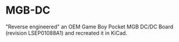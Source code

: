 # MGB-DC
"Reverse engineered" an OEM Game Boy Pocket MGB DC/DC Board (revision LSEP01088A1) and recreated it in KiCad.


